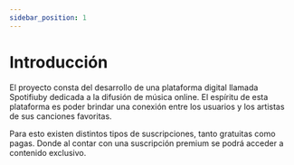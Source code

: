 ```yaml
---
sidebar_position: 1
---
```


# Introducción

El proyecto consta  del desarrollo de una plataforma digital llamada Spotifiuby dedicada a la difusión de música online. El espíritu de esta plataforma es poder brindar una conexión entre los usuarios y los artistas de sus canciones favoritas.

Para esto existen distintos tipos de suscripciones, tanto gratuitas como pagas. Donde al contar con una suscripción premium se podrá acceder a contenido exclusivo.
